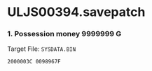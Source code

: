# ULJS00394.savepatch

### 1. Possession money 9999999 G

Target File: `SYSDATA.BIN`

```
2000003C 0098967F
```

